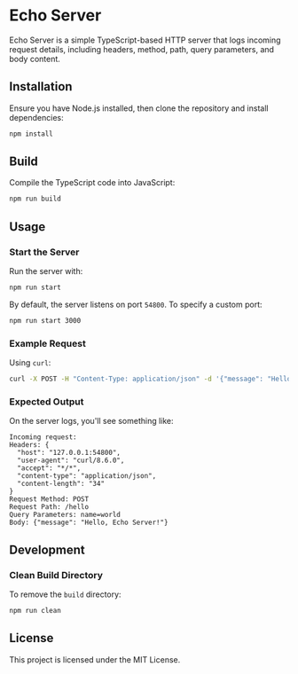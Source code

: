 # Echo Server

Echo Server is a simple TypeScript-based HTTP server that logs incoming request details, including headers, method, path, query parameters, and body content.

## Installation
Ensure you have Node.js installed, then clone the repository and install dependencies:

```sh
npm install
```

## Build
Compile the TypeScript code into JavaScript:

```sh
npm run build
```

## Usage
### Start the Server
Run the server with:

```sh
npm run start
```

By default, the server listens on port `54800`. To specify a custom port:

```sh
npm run start 3000
```

### Example Request
Using `curl`:

```sh
curl -X POST -H "Content-Type: application/json" -d '{"message": "Hello, Echo Server!"}' "http://127.0.0.1:3000/hello?name=world"
```

### Expected Output
On the server logs, you'll see something like:

```
Incoming request:
Headers: {
  "host": "127.0.0.1:54800",
  "user-agent": "curl/8.6.0",
  "accept": "*/*",
  "content-type": "application/json",
  "content-length": "34"
}
Request Method: POST
Request Path: /hello
Query Parameters: name=world
Body: {"message": "Hello, Echo Server!"}
```

## Development
### Clean Build Directory
To remove the `build` directory:

```sh
npm run clean
```

## License
This project is licensed under the MIT License.

